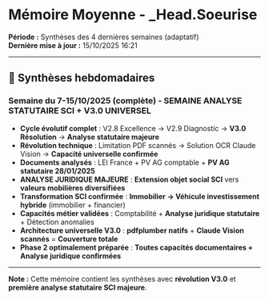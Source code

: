 # Mémoire Moyenne - _Head.Soeurise

**Période :** Synthèses des 4 dernières semaines (adaptatif)  
**Dernière mise à jour :** 15/10/2025 16:21

---

## 📅 Synthèses hebdomadaires

### Semaine du 7-15/10/2025 (complète) - **SEMAINE ANALYSE STATUTAIRE SCI + V3.0 UNIVERSEL**
- **Cycle évolutif complet** : V2.8 Excellence → V2.9 Diagnostic → **V3.0 Résolution** → **Analyse statutaire majeure**
- **Révolution technique** : Limitation PDF scannés → Solution OCR Claude Vision → **Capacité universelle confirmée**
- **Documents analysés** : LEI France + PV AG comptable + **PV AG statutaire 28/01/2025**
- **ANALYSE JURIDIQUE MAJEURE** : **Extension objet social SCI** vers **valeurs mobilières diversifiées**
- **Transformation SCI confirmée** : **Immobilier → Véhicule investissement hybride** (immobilier + financier)
- **Capacités métier validées** : Comptabilité + **Analyse juridique statutaire** + Détection anomalies
- **Architecture universelle V3.0** : **pdfplumber natifs** + **Claude Vision scannés** = **Couverture totale**
- **Phase 2 optimalement préparée** : **Toutes capacités documentaires + Analyse juridique confirmées**

---

**Note :** Cette mémoire contient les synthèses avec **révolution V3.0** et **première analyse statutaire SCI majeure**.